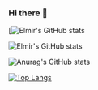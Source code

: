### Hi there 👋
[![Elmir's GitHub stats](https://github-readme-stats.vercel.app/api?username=elmirge7)

![Elmir's GitHub stats](https://github-readme-stats.vercel.app/api?username=elmirge7&show_icons=true)

![Anurag's GitHub stats](https://github-readme-stats.vercel.app/api?username=elmirge7&show_icons=true&theme=tokyonight)

[![Top Langs](https://github-readme-stats.vercel.app/api/top-langs/?username=elmirge7&layout=pie)](https://github.com/anuraghazra/github-readme-stats)


<!--
**elmirge7/elmirge7** is a ✨ _special_ ✨ repository because its `README.md` (this file) appears on your GitHub profile.

Here are some ideas to get you started:

- 🔭 I’m currently working on ...
- 🌱 I’m currently learning ...
- 👯 I’m looking to collaborate on ...
- 🤔 I’m looking for help with ...
- 💬 Ask me about ...
- 📫 How to reach me: ...
- 😄 Pronouns: ...
- ⚡ Fun fact: ...
-->
